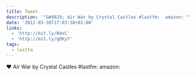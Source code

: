 ```yaml
---
title: Tweet
description: '"&#9829; Air War by Crystal Castles #lastfm:  amazon: "'
date: '2012-03-30T17:03:38+01:00'
links:
  - 'http://bit.ly/N4xC'
  - 'http://bit.ly/gDKyY'
tags:
  - lastfm
---
```

&#9829; Air War by Crystal Castles #lastfm:  amazon: 
